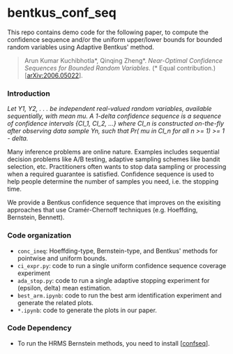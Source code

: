 # bentkus_conf_seq

This repo contains demo code for the following paper, to compute the confidence sequence and/or the uniform upper/lower bounds for bounded random variables using Adaptive Bentkus' method.

> Arun Kumar Kuchibhotla\*, Qinqing Zheng\*.  *Near-Optimal Confidence Sequences for Bounded Random Variables*. (\* Equal contribution.) [[arXiv:2006.05022](https://arxiv.org/abs/2006.05022)].


### Introduction

*Let Y1, Y2, . . . be independent real-valued random variables, available sequentially, with mean mu.
A 1-delta confidence sequence is a sequence of confidence intervals {CI_1, CI_2, ...} where CI_n is
constructed on-the-fly after observing data sample Yn, such that
Pr( mu in CI_n for all n >= 1) >= 1 - delta.*

Many inference problems are online nature. Examples includes sequential decision problems like A/B testing, adaptive
sampling schemes like bandit selection, etc. Practitioners often wants to stop data sampling or processing when a
required guarantee is satisfied. Confidence sequence is used to help people determine the number of samples you need, i.e.
the stopping time.

We provide a Bentkus confidence sequence that improves on the exisiting approaches that use Cramér-Chernoff techniques
(e.g. Hoeffding, Bernstein, Bennett).


### Code organization
- `conc_ineq`: Hoeffding-type, Bernstein-type, and Bentkus' methods for pointwise and uniform bounds.
- `ci_expr.py`: code to run a single uniform confidence sequence coverage experiment
- `ada_stop.py`: code to run a single adaptive stopping experiment for (epsilon, delta) mean estimation.
- `best_arm.ipynb`: code to run the best arm identification experiment and generate the related plots.
- `*.ipynb`: code to generate the plots in our paper.

### Code Dependency
- To run the HRMS Bernstein methods, you need to install [[confseq](https://github.com/gostevehoward/confseqi)].
